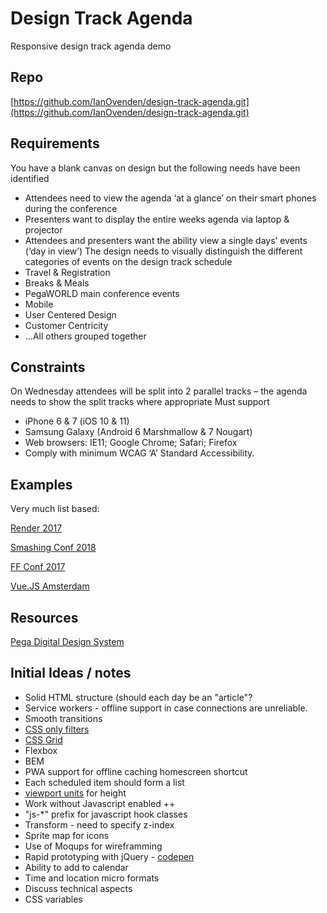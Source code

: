 # Design Track Agenda
Responsive design track agenda demo

## Repo
[https://github.com/IanOvenden/design-track-agenda.git](https://github.com/IanOvenden/design-track-agenda.git)

## Requirements

You have a blank canvas on design but the following needs have been identified
- Attendees need to view the agenda ‘at a glance’ on their smart phones during the conference
- Presenters want to display the entire weeks agenda via laptop & projector
- Attendees and presenters want the ability view a single days’ events (‘day in view’)
The design needs to visually distinguish the different categories of events on the design track schedule
- Travel & Registration
- Breaks & Meals
- PegaWORLD main conference events
- Mobile
- User Centered Design
- Customer Centricity
- …All others grouped together

## Constraints

On Wednesday attendees will be split into 2 parallel tracks – the agenda needs to show the split tracks where appropriate
Must support
- iPhone 6 & 7 (iOS 10 & 11)
- Samsung Galaxy (Android 6 Marshmallow & 7 Nougart)
- Web browsers: IE11; Google Chrome; Safari; Firefox
- Comply with minimum WCAG ‘A’ Standard Accessibility.

## Examples

Very much list based:

[Render 2017](https://2017.render-conf.com/schedule)

[Smashing Conf 2018](https://smashingconf.com/schedule/day:thursday)

[FF Conf 2017](https://2017.ffconf.org/sessions)

[Vue.JS Amsterdam](https://www.frontenddeveloperlove.com/vuejsamsterdam/schedule)

## Resources

[Pega Digital Design System](https://patterns-dev.pega.com/)

## Initial Ideas / notes

- Solid HTML structure (should each day be an "article"?
- Service workers - offline support in case connections are unreliable.
- Smooth transitions
- [CSS only filters](https://csswizardry.com/2016/10/pure-css-content-filter/)
- [CSS Grid](https://caniuse.com/#feat=css-grid)
- Flexbox
- BEM
- PWA support for offline caching homescreen shortcut
- Each scheduled item should form a list
- [viewport units](https://caniuse.com/#feat=viewport-units) for height
- Work without Javascript enabled ++
- "js-*" prefix for javascript hook classes
- Transform - need to specify z-index
- Sprite map for icons
- Use of Moqups for wireframming
- Rapid prototyping with jQuery - [codepen](https://codepen.io/ianovenden/pen/NXvQgr)
- Ability to add to calendar
- Time and location micro formats
- Discuss technical aspects
- CSS variables
